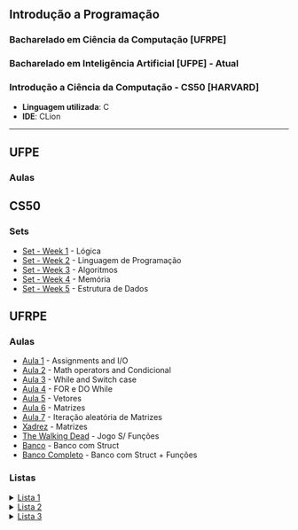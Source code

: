 ## Introdução a Programação

### Bacharelado em Ciência da Computação [UFRPE]
### Bacharelado em Inteligência Artificial [UFPE] - Atual
### Introdução a Ciência da Computação - CS50 [HARVARD]

- **Linguagem utilizada**: C
- **IDE**: CLion

---
## UFPE

### Aulas


## CS50

### Sets

- [Set - Week 1](CS50/SET_1) - Lógica
- [Set - Week 2](CS50/SET_2) - Linguagem de Programação
- [Set - Week 3](CS50/SET_3) - Algoritmos
- [Set - Week 4](CS50/SET_4) - Memória
- [Set - Week 5](CS50/SET_5) - Estrutura de Dados

## UFRPE

### Aulas

- [Aula 1](DC/Aula_1.c) - Assignments and I/O
- [Aula 2](DC/Aula_2.c) - Math operators and Condicional
- [Aula 3](DC/Aula_3.c) - While and Switch case
- [Aula 4](DC/Aula_4.c) - FOR e DO While
- [Aula 5](DC/Aula_5.c) - Vetores
- [Aula 6](DC/Aula_6.c) - Matrizes
- [Aula 7](DC/Aula_6-1.c)  - Iteração aleatória de Matrizes
- [Xadrez](DC/Xadrez_Cavalo.c) - Matrizes
- [The Walking Dead](DC/TheWalkingDead.c) - Jogo S/ Funções
- [Banco](DC/Banco_Struct.c) - Banco com Struct
- [Banco Completo](DC/Banco_Function.c) - Banco com Struct + Funções

### Listas

<details>
<summary><a href="Lista_1">Lista 1</a></summary>
     <ul>
         <li><a href="Lista_1/Q_1.c">Questão 1</a></li>
         <li><a href="Lista_1/Q_2.c">Questão 2</a></li>
         <li><a href="Lista_1/Q_3.c">Questão 3</a></li>
         <li><a href="Lista_1/Q_4.c">Questão 4</a></li>
         <li><a href="Lista_1/Q_5.c">Questão 5</a></li>
     </ul>     
</details>


<details>
<summary><a href="Lista_2">Lista 2</a></summary>
     <ul>
         <li><a href="Lista_2/Q_1.c">Questão 1</a></li>
         <li><a href="Lista_2/Q_2.c">Questão 2</a></li>
     </ul>     
</details>

<details>
<summary><a href="Lista_3">Lista 3</a></summary>
     <ul>
          <li><a href="Lista_3/Q_1.c">Questão 1</a></li>
          <li><a href="Lista_3/Q_2.c">Questão 2</a></li>
          <li><a href="Lista_3/Q_3.c">Questão 3</a></li>
          <li><a href="Lista_3/Q_4.c">Questão 4</a></li>
          <li><a href="Lista_3/Q_5.c">Questão 5</a></li>
          <li><a href="Lista_3/Q_6.c">Questão 6</a></li>
          <li><a href="Lista_3/Q_7.c">Questão 7</a></li>
          <li><a href="Lista_3/Q_8.c">Questão 8</a></li>
          <li><a href="Lista_3/Q_9.c">Questão 9</a></li>
          <li><a href="Lista_3/Q_10.c">Questão 10</a></li>
          <li><a href="Lista_3/Q_11.c">Questão 11</a></li>
     </ul>     
</details>
     
